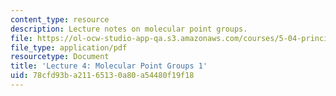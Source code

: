 ```yaml
---
content_type: resource
description: Lecture notes on molecular point groups.
file: https://ol-ocw-studio-app-qa.s3.amazonaws.com/courses/5-04-principles-of-inorganic-chemistry-ii-fall-2008/78cfd93ba21165130a80a54480f19f18_Lecture_4.pdf
file_type: application/pdf
resourcetype: Document
title: 'Lecture 4: Molecular Point Groups 1'
uid: 78cfd93b-a211-6513-0a80-a54480f19f18
---
```

